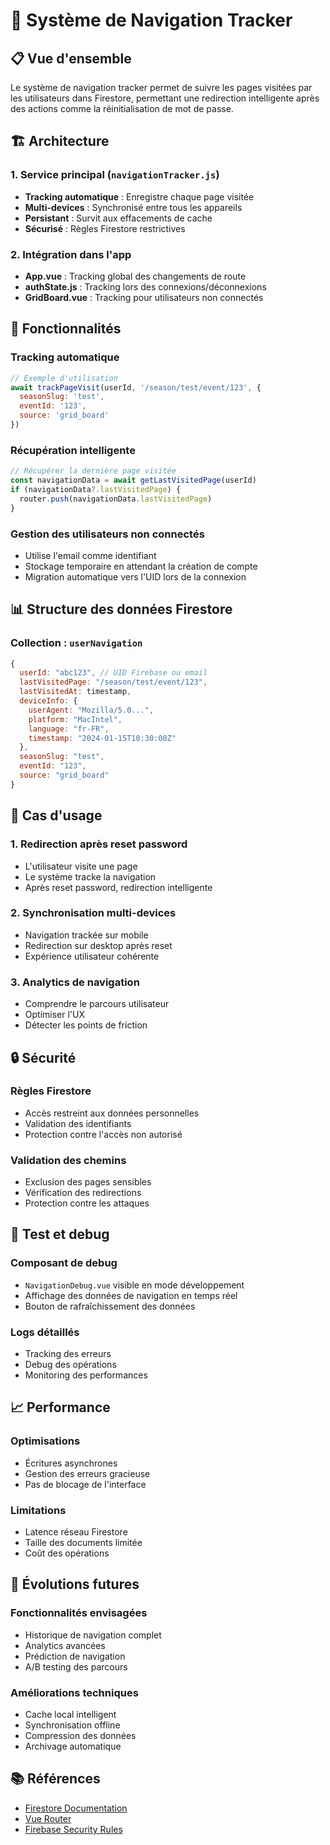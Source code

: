 # 🧭 Système de Navigation Tracker

## 📋 **Vue d'ensemble**

Le système de navigation tracker permet de suivre les pages visitées par les utilisateurs dans Firestore, permettant une redirection intelligente après des actions comme la réinitialisation de mot de passe.

## 🏗️ **Architecture**

### **1. Service principal (`navigationTracker.js`)**
- **Tracking automatique** : Enregistre chaque page visitée
- **Multi-devices** : Synchronisé entre tous les appareils
- **Persistant** : Survit aux effacements de cache
- **Sécurisé** : Règles Firestore restrictives

### **2. Intégration dans l'app**
- **App.vue** : Tracking global des changements de route
- **authState.js** : Tracking lors des connexions/déconnexions
- **GridBoard.vue** : Tracking pour utilisateurs non connectés

## 🔧 **Fonctionnalités**

### **Tracking automatique**
```javascript
// Exemple d'utilisation
await trackPageVisit(userId, '/season/test/event/123', {
  seasonSlug: 'test',
  eventId: '123',
  source: 'grid_board'
})
```

### **Récupération intelligente**
```javascript
// Récupérer la dernière page visitée
const navigationData = await getLastVisitedPage(userId)
if (navigationData?.lastVisitedPage) {
  router.push(navigationData.lastVisitedPage)
}
```

### **Gestion des utilisateurs non connectés**
- Utilise l'email comme identifiant
- Stockage temporaire en attendant la création de compte
- Migration automatique vers l'UID lors de la connexion

## 📊 **Structure des données Firestore**

### **Collection : `userNavigation`**
```javascript
{
  userId: "abc123", // UID Firebase ou email
  lastVisitedPage: "/season/test/event/123",
  lastVisitedAt: timestamp,
  deviceInfo: {
    userAgent: "Mozilla/5.0...",
    platform: "MacIntel",
    language: "fr-FR",
    timestamp: "2024-01-15T10:30:00Z"
  },
  seasonSlug: "test",
  eventId: "123",
  source: "grid_board"
}
```

## 🚀 **Cas d'usage**

### **1. Redirection après reset password**
- L'utilisateur visite une page
- Le système tracke la navigation
- Après reset password, redirection intelligente

### **2. Synchronisation multi-devices**
- Navigation trackée sur mobile
- Redirection sur desktop après reset
- Expérience utilisateur cohérente

### **3. Analytics de navigation**
- Comprendre le parcours utilisateur
- Optimiser l'UX
- Détecter les points de friction

## 🔒 **Sécurité**

### **Règles Firestore**
- Accès restreint aux données personnelles
- Validation des identifiants
- Protection contre l'accès non autorisé

### **Validation des chemins**
- Exclusion des pages sensibles
- Vérification des redirections
- Protection contre les attaques

## 🧪 **Test et debug**

### **Composant de debug**
- `NavigationDebug.vue` visible en mode développement
- Affichage des données de navigation en temps réel
- Bouton de rafraîchissement des données

### **Logs détaillés**
- Tracking des erreurs
- Debug des opérations
- Monitoring des performances

## 📈 **Performance**

### **Optimisations**
- Écritures asynchrones
- Gestion des erreurs gracieuse
- Pas de blocage de l'interface

### **Limitations**
- Latence réseau Firestore
- Taille des documents limitée
- Coût des opérations

## 🔮 **Évolutions futures**

### **Fonctionnalités envisagées**
- Historique de navigation complet
- Analytics avancées
- Prédiction de navigation
- A/B testing des parcours

### **Améliorations techniques**
- Cache local intelligent
- Synchronisation offline
- Compression des données
- Archivage automatique

## 📚 **Références**

- [Firestore Documentation](https://firebase.google.com/docs/firestore)
- [Vue Router](https://router.vuejs.org/)
- [Firebase Security Rules](https://firebase.google.com/docs/rules)
